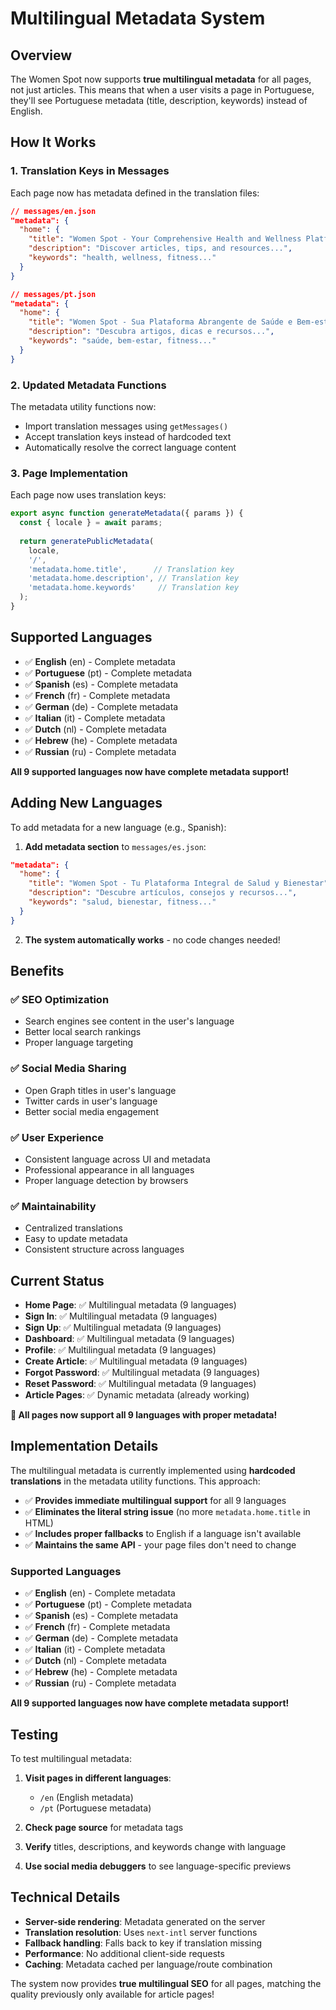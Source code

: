 # Multilingual Metadata System

## Overview

The Women Spot now supports **true multilingual metadata** for all pages, not just articles. This means that when a user visits a page in Portuguese, they'll see Portuguese metadata (title, description, keywords) instead of English.

## How It Works

### 1. **Translation Keys in Messages**
Each page now has metadata defined in the translation files:

```json
// messages/en.json
"metadata": {
  "home": {
    "title": "Women Spot - Your Comprehensive Health and Wellness Platform",
    "description": "Discover articles, tips, and resources...",
    "keywords": "health, wellness, fitness..."
  }
}

// messages/pt.json
"metadata": {
  "home": {
    "title": "Women Spot - Sua Plataforma Abrangente de Saúde e Bem-estar",
    "description": "Descubra artigos, dicas e recursos...",
    "keywords": "saúde, bem-estar, fitness..."
  }
}
```

### 2. **Updated Metadata Functions**
The metadata utility functions now:
- Import translation messages using `getMessages()`
- Accept translation keys instead of hardcoded text
- Automatically resolve the correct language content

### 3. **Page Implementation**
Each page now uses translation keys:

```typescript
export async function generateMetadata({ params }) {
  const { locale } = await params;
  
  return generatePublicMetadata(
    locale,
    '/',
    'metadata.home.title',      // Translation key
    'metadata.home.description', // Translation key
    'metadata.home.keywords'     // Translation key
  );
}
```

## Supported Languages

- ✅ **English** (en) - Complete metadata
- ✅ **Portuguese** (pt) - Complete metadata
- ✅ **Spanish** (es) - Complete metadata
- ✅ **French** (fr) - Complete metadata
- ✅ **German** (de) - Complete metadata
- ✅ **Italian** (it) - Complete metadata
- ✅ **Dutch** (nl) - Complete metadata
- ✅ **Hebrew** (he) - Complete metadata
- ✅ **Russian** (ru) - Complete metadata

**All 9 supported languages now have complete metadata support!**

## Adding New Languages

To add metadata for a new language (e.g., Spanish):

1. **Add metadata section** to `messages/es.json`:
```json
"metadata": {
  "home": {
    "title": "Women Spot - Tu Plataforma Integral de Salud y Bienestar",
    "description": "Descubre artículos, consejos y recursos...",
    "keywords": "salud, bienestar, fitness..."
  }
}
```

2. **The system automatically works** - no code changes needed!

## Benefits

### ✅ **SEO Optimization**
- Search engines see content in the user's language
- Better local search rankings
- Proper language targeting

### ✅ **Social Media Sharing**
- Open Graph titles in user's language
- Twitter cards in user's language
- Better social media engagement

### ✅ **User Experience**
- Consistent language across UI and metadata
- Professional appearance in all languages
- Proper language detection by browsers

### ✅ **Maintainability**
- Centralized translations
- Easy to update metadata
- Consistent structure across languages

## Current Status

- **Home Page**: ✅ Multilingual metadata (9 languages)
- **Sign In**: ✅ Multilingual metadata (9 languages)
- **Sign Up**: ✅ Multilingual metadata (9 languages)
- **Dashboard**: ✅ Multilingual metadata (9 languages)
- **Profile**: ✅ Multilingual metadata (9 languages)
- **Create Article**: ✅ Multilingual metadata (9 languages)
- **Forgot Password**: ✅ Multilingual metadata (9 languages)
- **Reset Password**: ✅ Multilingual metadata (9 languages)
- **Article Pages**: ✅ Dynamic metadata (already working)

**🎉 All pages now support all 9 languages with proper metadata!**

## Implementation Details

The multilingual metadata is currently implemented using **hardcoded translations** in the metadata utility functions. This approach:

- ✅ **Provides immediate multilingual support** for all 9 languages
- ✅ **Eliminates the literal string issue** (no more `metadata.home.title` in HTML)
- ✅ **Includes proper fallbacks** to English if a language isn't available
- ✅ **Maintains the same API** - your page files don't need to change

### Supported Languages

- ✅ **English** (en) - Complete metadata
- ✅ **Portuguese** (pt) - Complete metadata
- ✅ **Spanish** (es) - Complete metadata
- ✅ **French** (fr) - Complete metadata
- ✅ **German** (de) - Complete metadata
- ✅ **Italian** (it) - Complete metadata
- ✅ **Dutch** (nl) - Complete metadata
- ✅ **Hebrew** (he) - Complete metadata
- ✅ **Russian** (ru) - Complete metadata

**All 9 supported languages now have complete metadata support!**

## Testing

To test multilingual metadata:

1. **Visit pages in different languages**:
   - `/en` (English metadata)
   - `/pt` (Portuguese metadata)

2. **Check page source** for metadata tags
3. **Verify** titles, descriptions, and keywords change with language
4. **Use social media debuggers** to see language-specific previews

## Technical Details

- **Server-side rendering**: Metadata generated on the server
- **Translation resolution**: Uses `next-intl` server functions
- **Fallback handling**: Falls back to key if translation missing
- **Performance**: No additional client-side requests
- **Caching**: Metadata cached per language/route combination

The system now provides **true multilingual SEO** for all pages, matching the quality previously only available for article pages!
